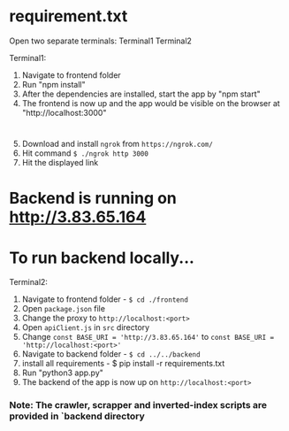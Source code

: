 
# requirement.txt

Open two separate terminals:
Terminal1
Terminal2

Terminal1:
1. Navigate to frontend folder
2. Run "npm install"
3. After the dependencies are installed, start the app by "npm start"
4. The frontend is now up and the app would be visible on the browser at "http://localhost:3000"
# <Load app on web>
5. Download and install `ngrok` from `https://ngrok.com/`
6. Hit command `$ ./ngrok http 3000`
7. Hit the displayed link

# Backend is running on http://3.83.65.164
# To run backend locally...
Terminal2:
1. Navigate to frontend folder - `$ cd ./frontend`
2. Open `package.json` file
3. Change the proxy to `http://localhost:<port>`
4. Open `apiClient.js` in `src` directory
5. Change `const BASE_URI = 'http://3.83.65.164'` to `const BASE_URI = 'http://localhost:<port>'`
6. Navigate to backend folder - `$ cd ../../backend`
7. install all requirements - $ pip install -r requirements.txt
8. Run "python3 app.py"
9. The backend of the app is now up on `http://localhost:<port>`

### Note: The crawler, scrapper and inverted-index scripts are provided in `backend directory